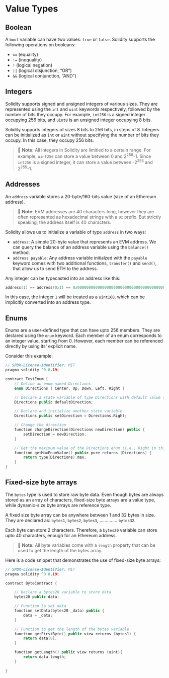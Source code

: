 # Value Types

## Boolean
A `bool` variable can have two values: `true` or `false`.
Solidity supports the following operations on booleans:

- `==` (equality)
- `!=` (inequality)
- `!` (logical negation)
- `||` (logical disjunction, “OR”)
- `&&` (logical conjunction, “AND”)

## Integers
Solidity supports signed and unsigned integers of various sizes. They are represented using the `int` and `uint` keywords respectively, followed by the number of bits they occupy.
For example, `int256` is a signed integer occupying 256 bits, and `uint8` is an unsigned integer occupying 8 bits.

Solidity supports integers of sizes 8 bits to 256 bits, in steps of 8.
Integers can be initialized as `int` or `uint` without specifying the number of bits they occupy. In this case, they occupy 256 bits.

> 📝  **Note:**
> All integers in Solidity are limitied to a certain range. For example, `uint256` can store a value between 0 and 2<sup>256</sup>-1.
> Since `int256` is a signed integer, it can store a value between -2<sup>255</sup> and 2<sup>255</sup>-1.

## Addresses
An `address` variable stores a 20-byte/160-bits value (size of an Ethereum address).

> 📝  **Note:**
> EVM addresses are 40 characters long, however they are often represented as hexadecimal strings with a `0x` prefix.
> But strictly speaking, the address itself is 40 characters.

Solidity allows us to initialize a variable of type `address` in two ways:
- `address`: A simple 20-byte value that represents an EVM address. We can query the balance of an address variable using the `balance()` method.
- `address payable`: Any address variable initialzed with the `payable` keyword comes with two additional functions, `transfer()` and `send()`, that allow us to send ETH to the address.

Any integer can be typecasted into an address like this:

```cpp
address(1) == address(0x1) == 0x0000000000000000000000000000000000000001
```
In this case, the integer `1` will be treated as a `uint160`, which can be implicitly converted into an address type.

## Enums

Enums are a user-defined type that can have upto 256 members. They are declared using the `enum` keyword.
Each member of an enum corresponds to an integer value, starting from 0.
However, each member can be referenced directly by using its' explicit name.

Consider this example:

```cpp
// SPDX-License-Identifier: MIT
pragma solidity ^0.8.19;

contract TestEnum {
    // Define an enum named Directions
    enum Directions { Center, Up, Down, Left, Right }

    // Declare a state variable of type Directions with default value (Center, the first enum member)
    Directions public defaultDirection;

    // Declare and initialize another state variable
    Directions public setDirection = Directions.Right;

    // Change the direction
    function changeDirection(Directions newDirection) public {
        setDirection = newDirection;
    }

    // Get the maximum value of the Directions enum (i.e., Right in this case)
    function getMaxEnumValue() public pure returns (Directions) {
        return type(Directions).max;
    }
}
```

## Fixed-size byte arrays

The `bytes` type is used to store raw byte data. Even though bytes are always stored as an array of characters, fixed-size byte arrays are a value type, while dynamic-size byte arrays are reference type.

A fixed size byte array can be anywhere between 1 and 32 bytes in size. 
They are declared as:
 `bytes1`, `bytes2`, `bytes3`, .............. `bytes32`.

 Each byte can store 2 characters. Therefore, a `bytes20` variable can store upto 40 characters, enough for an Ethereum address.

> 📝  **Note:**
> All byte variables come with a `length` property that can be used to get the length of the bytes array.

Here is a code snippet that demonstrates the use of fixed-size byte arrays:

```cpp
// SPDX-License-Identifier: MIT
pragma solidity ^0.8.19;

contract ByteContract {

    // Declare a bytes20 variable to store data
    bytes20 public data;

    // Function to set data
    function setData(bytes20 _data) public {
        data = _data;
    }

    // Function to get the length of the bytes variable
    function getFirstByte() public view returns (bytes1) {
        return data[0];
    }

    function getLength() public view returns (uint){
        return data.length;
    }
 
}
```